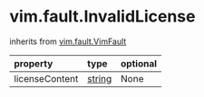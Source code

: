 vim.fault.InvalidLicense
========================
inherits from [vim.fault.VimFault](docs/vim.fault.VimFault.md)

| property | type | optional |
|:---------|:-----|:---------|
| licenseContent | [string](string.md "string") | None |
